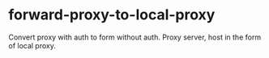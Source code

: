 # forward-proxy-to-local-proxy
Convert proxy with auth to form without auth. Proxy server, host in the form of local proxy.
